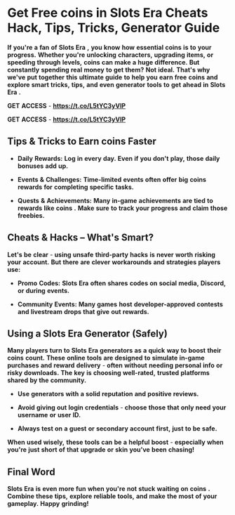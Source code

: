 # <strong>Get</strong> <strong>Free</strong> <strong>coins</strong> <strong>in</strong> <strong>Slots</strong> <strong>Era</strong> <strong>Cheats</strong> <strong>Hack,</strong> <strong>Tips,</strong> <strong>Tricks,</strong> <strong>Generator</strong> <strong>Guide</strong>

<strong>If</strong> <strong>you're</strong> <strong>a</strong> <strong>fan</strong> <strong>of</strong> <strong>Slots</strong> <strong>Era</strong> <strong>,</strong> <strong>you</strong> <strong>know</strong> <strong>how</strong> <strong>essential</strong> <strong>coins</strong> <strong>is</strong> <strong>to</strong> <strong>your</strong> <strong>progress.</strong> <strong>Whether</strong> <strong>you're</strong> <strong>unlocking</strong> <strong>characters,</strong> <strong>upgrading</strong> <strong>items,</strong> <strong>or</strong> <strong>speeding</strong> <strong>through</strong> <strong>levels,</strong> <strong>coins</strong> <strong>can</strong> <strong>make</strong> <strong>a</strong> <strong>huge</strong> <strong>difference.</strong> <strong>But</strong> <strong>constantly</strong> <strong>spending</strong> <strong>real</strong> <strong>money</strong> <strong>to</strong> <strong>get</strong> <strong>them?</strong> <strong>Not</strong> <strong>ideal.</strong> <strong>That's</strong> <strong>why</strong> <strong>we've</strong> <strong>put</strong> <strong>together</strong> <strong>this</strong> <strong>ultimate</strong> <strong>guide</strong> <strong>to</strong> <strong>help</strong> <strong>you</strong> <strong>earn</strong> <strong>free</strong> <strong>coins</strong> <strong>and</strong> <strong>explore</strong> <strong>smart</strong> <strong>tricks,</strong> <strong>tips,</strong> <strong>and</strong> <strong>even</strong> <strong>generator</strong> <strong>tools</strong> <strong>to</strong> <strong>get</strong> <strong>ahead</strong> <strong>in</strong> <strong>Slots</strong> <strong>Era</strong> <strong>.</strong>

<strong>GET</strong> <strong>ACCESS</strong> - <strong>https://t.co/L5tYC3yVlP</strong>

<strong>GET</strong> <strong>ACCESS</strong> - <strong>https://t.co/L5tYC3yVlP</strong>

## <strong>Tips</strong> <strong>&</strong> <strong>Tricks</strong> <strong>to</strong> <strong>Earn</strong> <strong>coins</strong> <strong>Faster</strong>

- <strong>Daily</strong> <strong>Rewards:</strong> <strong>Log</strong> <strong>in</strong> <strong>every</strong> <strong>day.</strong> <strong>Even</strong> <strong>if</strong> <strong>you</strong> <strong>don't</strong> <strong>play,</strong> <strong>those</strong> <strong>daily</strong> <strong>bonuses</strong> <strong>add</strong> <strong>up.</strong>

- <strong>Events</strong> <strong>&</strong> <strong>Challenges:</strong> <strong>Time-limited</strong> <strong>events</strong> <strong>often</strong> <strong>offer</strong> <strong>big</strong> <strong>coins</strong> <strong>rewards</strong> <strong>for</strong> <strong>completing</strong> <strong>specific</strong> <strong>tasks.</strong>

- <strong>Quests</strong> <strong>&</strong> <strong>Achievements:</strong> <strong>Many</strong> <strong>in-game</strong> <strong>achievements</strong> <strong>are</strong> <strong>tied</strong> <strong>to</strong> <strong>rewards</strong> <strong>like</strong> <strong>coins</strong> <strong>.</strong> <strong>Make</strong> <strong>sure</strong> <strong>to</strong> <strong>track</strong> <strong>your</strong> <strong>progress</strong> <strong>and</strong> <strong>claim</strong> <strong>those</strong> <strong>freebies.</strong>

## <strong>Cheats</strong> <strong>&</strong> <strong>Hacks</strong> <strong>–</strong> <strong>What's</strong> <strong>Smart?</strong>

<strong>Let's</strong> <strong>be</strong> <strong>clear</strong> - <strong>using</strong> <strong>unsafe</strong> <strong>third-party</strong> <strong>hacks</strong> <strong>is</strong> <strong>never</strong> <strong>worth</strong> <strong>risking</strong> <strong>your</strong> <strong>account.</strong> <strong>But</strong> <strong>there</strong> <strong>are</strong> <strong>clever</strong> <strong>workarounds</strong> <strong>and</strong> <strong>strategies</strong> <strong>players</strong> <strong>use:</strong>

- <strong>Promo</strong> <strong>Codes:</strong> <strong>Slots</strong> <strong>Era</strong> <strong>often</strong> <strong>shares</strong> <strong>codes</strong> <strong>on</strong> <strong>social</strong> <strong>media,</strong> <strong>Discord,</strong> <strong>or</strong> <strong>during</strong> <strong>events.</strong>

- <strong>Community</strong> <strong>Events:</strong> <strong>Many</strong> <strong>games</strong> <strong>host</strong> <strong>developer-approved</strong> <strong>contests</strong> <strong>and</strong> <strong>livestream</strong> <strong>drops</strong> <strong>that</strong> <strong>give</strong> <strong>out</strong> <strong>rewards.</strong>

## <strong>Using</strong> <strong>a</strong> <strong>Slots</strong> <strong>Era</strong> <strong>Generator</strong> <strong>(Safely)</strong>

<strong>Many</strong> <strong>players</strong> <strong>turn</strong> <strong>to</strong> <strong>Slots</strong> <strong>Era</strong> <strong>generators</strong> <strong>as</strong> <strong>a</strong> <strong>quick</strong> <strong>way</strong> <strong>to</strong> <strong>boost</strong> <strong>their</strong> <strong>coins</strong> <strong>count.</strong> <strong>These</strong> <strong>online</strong> <strong>tools</strong> <strong>are</strong> <strong>designed</strong> <strong>to</strong> <strong>simulate</strong> <strong>in-game</strong> <strong>purchases</strong> <strong>and</strong> <strong>reward</strong> <strong>delivery</strong> - <strong>often</strong> <strong>without</strong> <strong>needing</strong> <strong>personal</strong> <strong>info</strong> <strong>or</strong> <strong>risky</strong> <strong>downloads.</strong> <strong>The</strong> <strong>key</strong> <strong>is</strong> <strong>choosing</strong> <strong>well-rated,</strong> <strong>trusted</strong> <strong>platforms</strong> <strong>shared</strong> <strong>by</strong> <strong>the</strong> <strong>community.</strong>

- <strong>Use</strong> <strong>generators</strong> <strong>with</strong> <strong>a</strong> <strong>solid</strong> <strong>reputation</strong> <strong>and</strong> <strong>positive</strong> <strong>reviews.</strong>

- <strong>Avoid</strong> <strong>giving</strong> <strong>out</strong> <strong>login</strong> <strong>credentials</strong> - <strong>choose</strong> <strong>those</strong> <strong>that</strong> <strong>only</strong> <strong>need</strong> <strong>your</strong> <strong>username</strong> <strong>or</strong> <strong>user</strong> <strong>ID.</strong>

- <strong>Always</strong> <strong>test</strong> <strong>on</strong> <strong>a</strong> <strong>guest</strong> <strong>or</strong> <strong>secondary</strong> <strong>account</strong> <strong>first,</strong> <strong>just</strong> <strong>to</strong> <strong>be</strong> <strong>safe.</strong>

<strong>When</strong> <strong>used</strong> <strong>wisely,</strong> <strong>these</strong> <strong>tools</strong> <strong>can</strong> <strong>be</strong> <strong>a</strong> <strong>helpful</strong> <strong>boost</strong> - <strong>especially</strong> <strong>when</strong> <strong>you're</strong> <strong>just</strong> <strong>short</strong> <strong>of</strong> <strong>that</strong> <strong>upgrade</strong> <strong>or</strong> <strong>skin</strong> <strong>you've</strong> <strong>been</strong> <strong>chasing!</strong>

## <strong>Final</strong> <strong>Word</strong>

<strong></strong> <strong>Slots</strong> <strong>Era</strong> <strong>is</strong> <strong>even</strong> <strong>more</strong> <strong>fun</strong> <strong>when</strong> <strong>you're</strong> <strong>not</strong> <strong>stuck</strong> <strong>waiting</strong> <strong>on</strong> <strong>coins</strong> <strong>.</strong> <strong>Combine</strong> <strong>these</strong> <strong>tips,</strong> <strong>explore</strong> <strong>reliable</strong> <strong>tools,</strong> <strong>and</strong> <strong>make</strong> <strong>the</strong> <strong>most</strong> <strong>of</strong> <strong>your</strong> <strong>gameplay.</strong> <strong>Happy</strong> <strong>grinding!
</strong>
